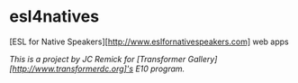 esl4natives
===========

[ESL for Native Speakers][http://www.eslfornativespeakers.com] web apps

*This is a project by JC Remick for [Transformer Gallery][http://www.transformerdc.org]'s E10 program.*

